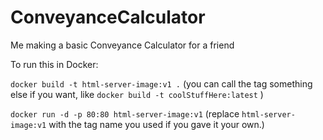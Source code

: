 # ConveyanceCalculator
Me making a basic Conveyance Calculator for a friend

To run this in Docker:

`docker build -t html-server-image:v1 .` (you can call the tag something else if you want, like `docker build -t coolStuffHere:latest` )

`docker run -d -p 80:80 html-server-image:v1` (replace `html-server-image:v1` with the tag name you used if you gave it your own.)

